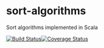 # sort-algorithms
Sort algorithms implemented in Scala

[![Build Status](https://travis-ci.org/ardlema/sort-algorithms.svg?branch=master)](https://travis-ci.org/ardlema/sort-algorithms)[![Coverage Status](https://coveralls.io/repos/github/ardlema/sort-algorithms/badge.svg?branch=master)](https://coveralls.io/github/ardlema/sort-algorithms?branch=master)
